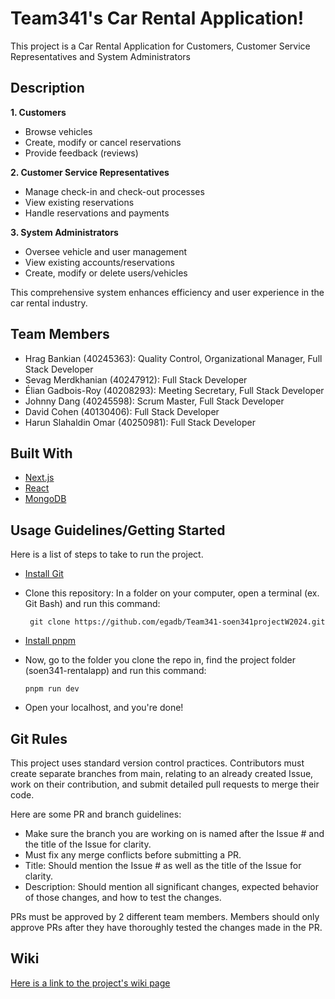 # Team341's Car Rental Application!

This project is a Car Rental Application for Customers, Customer Service Representatives and System Administrators

## Description

**1. Customers**
   - Browse vehicles
   - Create, modify or cancel reservations
   - Provide feedback (reviews)
     
**2. Customer Service Representatives**
   - Manage check-in and check-out processes
   - View existing reservations
   - Handle reservations and payments
     
**3. System Administrators**
   - Oversee vehicle and user management
   - View existing accounts/reservations
   - Create, modify or delete users/vehicles

This comprehensive system enhances efficiency and user experience in the car rental industry.

## Team Members

- Hrag Bankian (40245363): Quality Control, Organizational Manager, Full Stack Developer
- Sevag Merdkhanian (40247912): Full Stack Developer
- Élian Gadbois-Roy (40208293): Meeting Secretary, Full Stack Developer
- Johnny Dang (40245598): Scrum Master, Full Stack Developer
- David Cohen (40130406): Full Stack Developer
- Harun Slahaldin Omar (40250981): Full Stack Developer

## Built With

- [Next.js](https://nextjs.org/)
- [React](https://react.dev/)
- [MongoDB](https://www.mongodb.com/)

## Usage Guidelines/Getting Started


Here is a list of steps to take to run the project.
   - [Install Git](https://git-scm.com/downloads)
   - Clone this repository: In a folder on your computer, open a terminal (ex. Git Bash) and run this command:

     ```
      git clone https://github.com/egadb/Team341-soen341projectW2024.git
     ```
     
   - [Install pnpm](https://pnpm.io/installation)
   - Now, go to the folder you clone the repo in, find the project folder (soen341-rentalapp) and run this command:
     
      ```
      pnpm run dev
     ```
   - Open your localhost, and you're done!

   ## Git Rules

   This project uses standard version control practices. Contributors must create separate branches from main, relating to an already created Issue, work on their contribution, and submit detailed pull requests to merge their code. 

   
   Here are some PR and branch guidelines:

   - Make sure the branch you are working on is named after the Issue # and the title of the Issue for clarity.
   - Must fix any merge conflicts before submitting a PR.
   - Title: Should mention the Issue # as well as the title of the Issue for clarity.
   - Description: Should mention all significant changes, expected behavior of those changes, and how to test the changes.


   PRs must be approved by 2 different team members. Members should only approve PRs after they have thoroughly tested the changes made in the PR.

   ## Wiki

   [Here is a link to the project's wiki page](https://github.com/egadb/Team341-soen341projectW2024/wiki)



   




